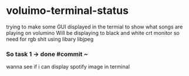 # voluimo-terminal-status
trying to make some GUI displayed in the termial to show what songs are playing on volumino
Will be displaying to black and white crt monitor so need for rgb shit
using libary libjpeg

### So task 1 -> done #commit ~
wanna see if i can display spotify image in terminal
